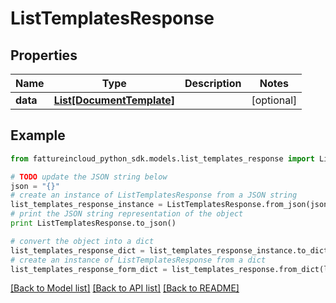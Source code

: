 # ListTemplatesResponse



## Properties

Name | Type | Description | Notes
------------ | ------------- | ------------- | -------------
**data** | [**List[DocumentTemplate]**](DocumentTemplate.md) |  | [optional] 

## Example

```python
from fattureincloud_python_sdk.models.list_templates_response import ListTemplatesResponse

# TODO update the JSON string below
json = "{}"
# create an instance of ListTemplatesResponse from a JSON string
list_templates_response_instance = ListTemplatesResponse.from_json(json)
# print the JSON string representation of the object
print ListTemplatesResponse.to_json()

# convert the object into a dict
list_templates_response_dict = list_templates_response_instance.to_dict()
# create an instance of ListTemplatesResponse from a dict
list_templates_response_form_dict = list_templates_response.from_dict(list_templates_response_dict)
```
[[Back to Model list]](../README.md#documentation-for-models) [[Back to API list]](../README.md#documentation-for-api-endpoints) [[Back to README]](../README.md)


